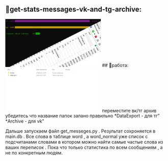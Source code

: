 ## 🍪get-stats-messages-vk-and-tg-archive:
<img src="img_for_readme/social_preview.png" alt="poc" style="max-width:300px" />
## 🍪работа:
<img src="img_for_readme/1.png" alt="poc" style="max-width:300px" />
переместите вк/тг архив
убедитесь что название папок залано правильно
	*DataExport - для тг"
	*Archive - для vk"


Дальше запускаем файл get_messeges.py . Результат сохроняется в main.db . Все слова в таблице word , 
а word_normal уже список с подсчитанами словами в котором можно найти самые частые слова из ваших переписок .
Пока что только статистика по всем сообщениям , а не по конкретным людям.
